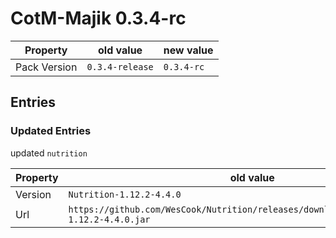 # CotM-Majik 0.3.4-rc

Property | old value | new value
---|---|---
Pack Version | `0.3.4-release` | `0.3.4-rc`


## Entries

### Updated Entries

updated `nutrition`

Property | old value | new value
---|---|---
Version | `Nutrition-1.12.2-4.4.0` | `Nutrition-1.12.2-4.3.0`
Url | `https://github.com/WesCook/Nutrition/releases/download/v4.3.0/Nutrition-1.12.2-4.4.0.jar` | `https://github.com/WesCook/Nutrition/releases/download/v4.3.0/Nutrition-1.12.2-4.3.0.jar`






